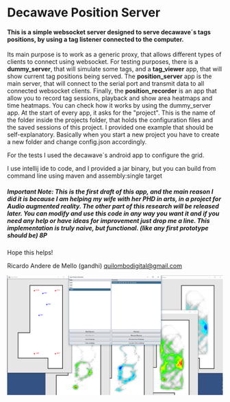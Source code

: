 # Decawave Position Server
#### This is a simple websocket server designed to serve decawave´s tags positions, by using a tag listener connected to the computer.

Its main purpose is to work as a generic proxy, that allows different types of clients to connect using websocket.
For testing purposes, there is a **dummy_server**, that will simulate some tags, and a **tag_viewer** app, that will show current tag positions being served.
The **position_server** app is the main server, that will connect to the serial port and transmit data to all connected websocket clients.
Finally, the **position_recorder** is an app that allow you to record tag sessions, playback and show area heatmaps and time heatmaps. You can check how it works by using the dummy_server app.
At the start of every app, it asks for the "project". This is the name of the folder inside the projects folder, that holds the configuration files and the saved sessions of this project. I provided one example that should be self-explanatory. Basically when you start a new project you have to create a new folder and change config.json accordingly.

For the tests I used the decawave´s android app to configure the grid.

I use intellij ide to code, and I provided a jar binary, but you can build from command line using maven and assembly:single target

##### Important Note: This is the first *draft* of this app, and the main reason I did it is because I am helping my wife with her PHD in arts, in a project for Audio augmented reality. The other part of this research will be released later. You can modify and use this code in any way you want it and if you need any help or have ideas for improvement just drop me a line. This implementation is truly naive, but functional. (like any first prototype should be) 8P

Hope this helps!

Ricardo Andere de Mello (gandhi)
quilombodigital@gmail.com

![Alt text](docs/images/screen.png?raw=true "Screen")

